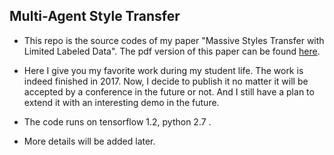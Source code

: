 ## Multi-Agent Style Transfer

* This repo is the source codes of my paper "Massive Styles Transfer with Limited Labeled Data". The pdf version of this paper can be found [here](https://arxiv.org/abs/1906.00580). 

* Here I give you my favorite work during my student life. The work is indeed finished in 2017. Now, I decide to publish it no matter it will be accepted by a conference in the future or not. And I still have a plan to extend it with an interesting demo in the future.

* The code runs on tensorflow 1.2, python 2.7 .

* More details will be added later.
